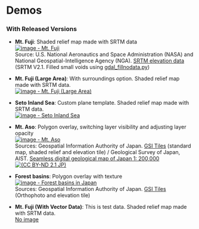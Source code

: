 # Demos

<!--### Features in Development-->

### With Released Versions

* **Mt. Fuji**: Shaded relief map made with SRTM data  
 [![image - Mt. Fuji](https://github.com/minorua/Qgis2threejs/wiki/images/mt_fuji.png)](https://dl.dropboxusercontent.com/u/21526091/qgis-plugins/samples/threejs/mt_fuji.html)  
 Source: U.S. National Aeronautics and Space Administration (NASA) and National Geospatial-Intelligence Agency (NGA). [SRTM elevation data](http://www2.jpl.nasa.gov/srtm/cbanddataproducts.html) (SRTM V2.1. Filled small voids using [gdal_fillnodata.py](http://www.gdal.org/gdal_fillnodata.html))

* **Mt. Fuji (Large Area)**: With surroundings option. Shaded relief map made with SRTM data.  
 [![image - Mt. Fuji (Large Area)](https://github.com/minorua/Qgis2threejs/wiki/images/mt_fujiL.png)](https://dl.dropboxusercontent.com/u/21526091/qgis-plugins/samples/threejs/mt_fujiL.html)  

* **Seto Inland Sea**: Custom plane template. Shaded relief map made with SRTM data.  
 [![image - Seto Inland Sea](https://github.com/minorua/Qgis2threejs/wiki/images/seto_inland_sea.png)](https://dl.dropboxusercontent.com/u/21526091/qgis-plugins/samples/threejs/seto_inland_sea.html)  

* **Mt. Aso**: Polygon overlay, switching layer visibility and adjusting layer opacity  
 [![image - Mt. Aso](https://github.com/minorua/Qgis2threejs/wiki/images/mt_aso.png)](https://dl.dropboxusercontent.com/u/21526091/qgis-plugins/samples/aso-zan/aso-zan.html)  
 Sources: Geospatial Information Authority of Japan. [GSI Tiles](http://portal.cyberjapan.jp/help/development/) (standard map, shaded relief and elevation tile) / Geological Survey of Japan, AIST. [Seamless digital geological map of Japan 1: 200,000](https://gbank.gsj.jp/seamless/)  [![(CC BY-ND 2.1 JP)](https://github.com/minorua/Qgis2threejs/wiki/images/ccbynd_s.png)](http://creativecommons.org/licenses/by-nd/2.1/jp/)  

* **Forest basins**: Polygon overlay with texture  
 [![image - Forest basins in Japan](https://github.com/minorua/Qgis2threejs/wiki/images/forest_basin.png)](https://dl.dropboxusercontent.com/u/21526091/qgis-plugins/samples/forest_basin/slope.html)  
 Sources: Geospatial Information Authority of Japan. [GSI Tiles](http://portal.cyberjapan.jp/help/development/) (Orthophoto and elevation tile)  

* **Mt. Fuji (With Vector Data)**: This is test data. Shaded relief map made with SRTM data.  
[No image](https://dl.dropboxusercontent.com/u/21526091/qgis-plugins/samples/Qgis2threejsTest/dat-gui.html)
